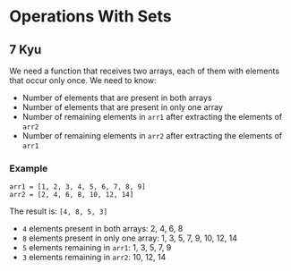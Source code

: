 # Operations With Sets
## 7 Kyu

We need a function that receives two arrays, each of them with elements that occur only once. We need to know:
- Number of elements that are present in both arrays
- Number of elements that are present in only one array
- Number of remaining elements in `arr1` after extracting the elements of `arr2`
- Number of remaining elements in `arr2` after extracting the elements of `arr1`

### Example
```
arr1 = [1, 2, 3, 4, 5, 6, 7, 8, 9]
arr2 = [2, 4, 6, 8, 10, 12, 14]
```
The result is: `[4, 8, 5, 3]`

- `4` elements present in both arrays: 2, 4, 6, 8
- `8` elements present in only one array: 1, 3, 5, 7, 9, 10, 12, 14
- `5` elements remaining in `arr1`: 1, 3, 5, 7, 9
- `3` elements remaining in `arr2`: 10, 12, 14

